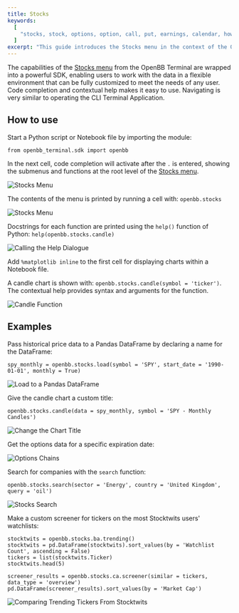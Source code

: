 ```yaml
---
title: Stocks
keywords:
  [
    "stocks, stock, options, option, call, put, earnings, calendar, how-to, guide, scripts, fundamental, analysis, technical, behavioural, analyst, equity, research, api, sdk, application, python, notebook, jupyter",
  ]
excerpt: "This guide introduces the Stocks menu in the context of the OpenBB SDK."
---
```


The capabilities of the
<a href="https://openbb-finance.github.io/OpenBBTerminal/terminal/stocks/" target="_blank">Stocks
menu</a> from the OpenBB Terminal are wrapped into a powerful SDK, enabling
users to work with the data in a flexible environment that can be fully
customized to meet the needs of any user. Code completion and contextual help
makes it easy to use. Navigating is very similar to operating the CLI Terminal
Application.

## How to use

Start a Python script or Notebook file by importing the module:

`from openbb_terminal.sdk import openbb`

In the next cell, code completion will activate after the `.` is entered,
showing the submenus and functions at the root level of the
<a href="https://openbb-finance.github.io/OpenBBTerminal/terminal/stocks/" target="_blank">Stocks
menu</a>.

![Stocks Menu](https://user-images.githubusercontent.com/85772166/195393178-83c39078-3419-4fae-bf69-5950b143b422.png)

The contents of the menu is printed by running a cell with: `openbb.stocks`

![Stocks Menu](https://user-images.githubusercontent.com/85772166/195393891-8ff6d5d2-043a-463b-994a-2ad0805bef0d.png)

Docstrings for each function are printed using the `help()` function of Python:
`help(openbb.stocks.candle)`

![Calling the Help Dialogue](https://user-images.githubusercontent.com/85772166/195407824-16ce6a84-ca1f-42ea-9a4e-7de6584b356c.png)

Add `%matplotlib inline` to the first cell for displaying charts within a
Notebook file.

A candle chart is shown with: `openbb.stocks.candle(symbol = 'ticker')`. The
contextual help provides syntax and arguments for the function.

![Candle Function](https://user-images.githubusercontent.com/85772166/195409395-4a09d357-9725-4e71-8342-86607f27d060.png)

## Examples

Pass historical price data to a Pandas DataFrame by declaring a name for the
DataFrame:

`spy_monthly = openbb.stocks.load(symbol = 'SPY', start_date = '1990-01-01', monthly = True)`

![Load to a Pandas DataFrame](https://user-images.githubusercontent.com/85772166/195410451-7ab90457-122e-478c-a023-72fdf31fd6f5.png)

Give the candle chart a custom title:

`openbb.stocks.candle(data = spy_monthly, symbol = 'SPY - Monthly Candles')`

![Change the Chart Title](https://user-images.githubusercontent.com/85772166/195198857-9af40ffe-e7b6-46d3-9887-bca05999fd3f.png)

Get the options data for a specific expiration date:

![Options Chains](https://user-images.githubusercontent.com/85772166/195446332-58daf843-ff1b-4821-a12e-a15209397af0.png)

Search for companies with the `search` function:

`openbb.stocks.search(sector = 'Energy', country = 'United Kingdom', query = 'oil')`

![Stocks Search](https://user-images.githubusercontent.com/85772166/195447185-d3582665-7852-4a1e-bf0e-d0d389ec8ed7.png)

Make a custom screener for tickers on the most Stocktwits users' watchlists:

```
stocktwits = openbb.stocks.ba.trending()
stocktwits = pd.DataFrame(stocktwits).sort_values(by = 'Watchlist Count', ascending = False)
tickers = list(stocktwits.Ticker)
stocktwits.head(5)

screener_results = openbb.stocks.ca.screener(similar = tickers, data_type = 'overview')
pd.DataFrame(screener_results).sort_values(by = 'Market Cap')
```

![Comparing Trending Tickers From Stocktwits](https://user-images.githubusercontent.com/85772166/195452365-44847886-02c8-4b0f-a348-7eeb791b8f60.png)
